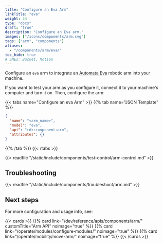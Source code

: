 ```yaml
---
title: "Configure an Eva Arm"
linkTitle: "eva"
weight: 34
type: "docs"
draft: "true"
description: "Configure an Eva arm."
images: ["/icons/components/arm.svg"]
tags: ["arm", "components"]
aliases:
  - "/components/arm/eva/"
toc_hide: true
# SMEs: Bucket, Motion
---
```


Configure an `eva` arm to integrate an [Automata Eva](https://automata.tech/products/hardware/about-eva/) robotic arm into your machine.

If you want to test your arm as you configure it, connect it to your machine's computer and turn it on.
Then, configure the arm:

{{< tabs name="Configure an eva Arm" >}}
{{% tab name="JSON Template" %}}

```json {class="line-numbers linkable-line-numbers"}
{
  "name": "<arm_name>",
  "model": "eva",
  "api": "rdk:component:arm",
  "attributes": {}
}
```

{{% /tab %}}
{{< /tabs >}}

{{< readfile "/static/include/components/test-control/arm-control.md" >}}

## Troubleshooting

{{< readfile "/static/include/components/troubleshoot/arm.md" >}}

## Next steps

For more configuration and usage info, see:

{{< cards >}}
{{% card link="/dev/reference/apis/components/arm/" customTitle="Arm API" noimage="true" %}}
{{% card link="/operate/modules/configure-modules/" noimage="true" %}}
{{% card link="/operate/mobility/move-arm/" noimage="true" %}}
{{< /cards >}}
